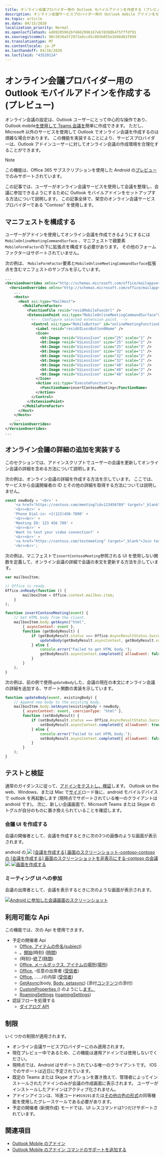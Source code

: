 ```yaml
---
title: オンライン会議プロバイダー用の Outlook モバイルアドインを作成する (プレビュー)
description: オンライン会議サービスプロバイダー用の Outlook mobile アドインをセットアップする方法について説明します。
ms.topic: article
ms.date: 04/15/2020
localization_priority: Normal
ms.openlocfilehash: ed89205962bf4662096167eb78388b475fffdf91
ms.sourcegitcommit: 90c5830a5f2973a9ccd5c803b055e1b98d83f099
ms.translationtype: MT
ms.contentlocale: ja-JP
ms.lasthandoff: 04/16/2020
ms.locfileid: "43529114"
---
```

# <a name="create-an-outlook-mobile-add-in-for-an-online-meeting-provider-preview"></a>オンライン会議プロバイダー用の Outlook モバイルアドインを作成する (プレビュー)

オンライン会議の設定は、Outlook ユーザーにとって中心的な操作であり、Outlook mobile[を使用して Teams 会議を](/microsoftteams/teams-add-in-for-outlook)簡単に作成できます。 ただし、Microsoft 以外のサービスを使用して Outlook でオンライン会議を作成するのは煩雑な場合があります。 この機能を実装することにより、サービスプロバイダーは、Outlook アドインユーザーに対してオンライン会議の作成環境を合理化することができます。

> [!NOTE]
> この機能は、Office 365 サブスクリプションを使用した Android の[プレビュー](../reference/objectmodel/preview-requirement-set/outlook-requirement-set-preview.md)でのみサポートされています。

この記事では、ユーザーがオンライン会議サービスを使用して会議を整理し、会議に参加できるようにするために Outlook モバイルアドインをセットアップする方法について説明します。 この記事全体で、架空のオンライン会議サービスプロバイダーである "Contoso" を使用します。

## <a name="configure-the-manifest"></a>マニフェストを構成する

ユーザーがアドインを使用してオンライン会議を作成できるようにするには`MobileOnlineMeetingCommandSurface` 、マニフェストで親要素`MobileFormFactor`の下に拡張点を構成する必要があります。 その他のフォームファクターはサポートされていません。

次の例は、 `MobileFormFactor`要素と`MobileOnlineMeetingCommandSurface`拡張点を含むマニフェストのサンプルを示しています。

```xml
...
<VersionOverrides xmlns="http://schemas.microsoft.com/office/mailappversionoverrides" xsi:type="VersionOverridesV1_0">
  <VersionOverrides xmlns="http://schemas.microsoft.com/office/mailappversionoverrides/1.1" xsi:type="VersionOverridesV1_1">
    ...
    <Hosts>
      <Host xsi:type="MailHost">
        <MobileFormFactor>
          <FunctionFile resid="residMobileFuncUrl" />
          <ExtensionPoint xsi:type="MobileOnlineMeetingCommandSurface">
            <!-- Configure selected extension point. -->
            <Control xsi:type="MobileButton" id="onlineMeetingFunctionButton">
              <Label resid="residUILessButton0Name" />
              <Icon>
                <bt:Image resid="UiLessIcon" size="25" scale="1" />
                <bt:Image resid="UiLessIcon" size="25" scale="2" />
                <bt:Image resid="UiLessIcon" size="25" scale="3" />
                <bt:Image resid="UiLessIcon" size="32" scale="1" />
                <bt:Image resid="UiLessIcon" size="32" scale="2" />
                <bt:Image resid="UiLessIcon" size="32" scale="2" />
                <bt:Image resid="UiLessIcon" size="48" scale="1" />
                <bt:Image resid="UiLessIcon" size="48" scale="2" />
                <bt:Image resid="UiLessIcon" size="48" scale="3" />
              </Icon>
              <Action xsi:type="ExecuteFunction">
                <FunctionName>insertContosoMeeting</FunctionName>
              </Action>
            </Control>
          </ExtensionPoint>
        </MobileFormFactor>
      </Host>
    </Hosts>
    ...
  </VersionOverrides>
</VersionOverrides>
...
```

## <a name="implement-adding-online-meeting-details"></a>オンライン会議の詳細の追加を実装する

このセクションでは、アドインスクリプトでユーザーの会議を更新してオンライン会議の詳細を含める方法について説明します。

次の例は、オンライン会議の詳細を作成する方法を示しています。 ここでは、サービスから会議開催者の ID とその他の詳細を取得する方法については説明しません。

```js
const newBody = '<br>' +
    '<a href="https://contoso.com/meeting?id=123456789" target="_blank">Join Contoso meeting</a>' +
    '<br><br>' +
    'Phone Dial-in: +1(123)456-7890' +
    '<br><br>' +
    'Meeting ID: 123 456 789' +
    '<br><br>' +
    'Want to test your video connection?' +
    '<br><br>' +
    '<a href="https://contoso.com/testmeeting" target="_blank">Join test meeting</a>' +
    '<br><br>';
```

次の例は、マニフェストで`insertContosoMeeting`参照される UI を使用しない関数を定義して、オンライン会議の詳細で会議の本文を更新する方法を示しています。

```js
var mailboxItem;

// Office is ready.
Office.onReady(function () {
        mailboxItem = Office.context.mailbox.item;
    }
);

function insertContosoMeeting(event) {
    // Get HTML body from the client.
    mailboxItem.body.getAsync("html",
        { asyncContext: event },
        function (getBodyResult) {
            if (getBodyResult.status === Office.AsyncResultStatus.Succeeded) {
                updateBody(getBodyResult.asyncContext, getBodyResult.value);
            } else {
                console.error("Failed to get HTML body.");
                getBodyResult.asyncContext.completed({ allowEvent: false });
            }
        }
    );
}
```

次の例は、前の例で使用`updateBody`した、会議の現在の本文にオンライン会議の詳細を追加する、サポート関数の実装を示しています。

```js
function updateBody(event, existingBody) {
    // Append new body to the existing body.
    mailboxItem.body.setAsync(existingBody + newBody,
        { asyncContext: event, coercionType: "html" },
        function (setBodyResult) {
            if (setBodyResult.status === Office.AsyncResultStatus.Succeeded) {
                setBodyResult.asyncContext.completed({ allowEvent: true });
            } else {
                console.error("Failed to set HTML body.");
                setBodyResult.asyncContext.completed({ allowEvent: false });
            }
        }
    );
}
```

## <a name="testing-and-validation"></a>テストと検証

通常のガイダンスに従って、[アドインをテストし、検証](testing-and-tips.md)します。 Outlook on the web、Windows、または Mac で[サイド](sideload-outlook-add-ins-for-testing.md)ロード後に、android モバイルデバイスで outlook を再起動します (現時点でサポートされている唯一のクライアントは android です)。 次に、新しい会議画面で、Microsoft Teams または Skype のトグルが自分のものに置き換えられていることを確認します。

### <a name="create-meeting-ui"></a>会議 UI を作成する

会議の開催者として、会議を作成するときに次の3つの画像のような画面が表示されます。

android の[ ![](../images/outlook-android-create-online-meeting-load.png)](../images/outlook-android-create-online-meeting-load-expanded.png#lightbox) [[会議を作成する] 画面のスクリーンショット-contoso-contoso の [会議を作成する] 画面のスクリーンショットを非表示にする-contoso の会議![](../images/outlook-android-create-online-meeting-off.png)](../images/outlook-android-create-online-meeting-off-expanded.png#lightbox) [ ![画面を作成する](../images/outlook-android-create-online-meeting-on.png)](../images/outlook-android-create-online-meeting-on-expanded.png#lightbox)

### <a name="join-meeting-ui"></a>ミーティング UI への参加

会議の出席者として、会議を表示するときに次のような画面が表示されます。

[![Android に参加した会議画面のスクリーンショット](../images/outlook-android-join-online-meeting-view-1.png)](../images/outlook-android-join-online-meeting-view-1-expanded.png#lightbox)

## <a name="available-apis"></a>利用可能な Api

この機能では、次の Api を使用できます。

- 予定の開催者 Api
  - [Office. アイテムの件名](/javascript/api/outlook/office.appointmentcompose?view=outlook-js-preview#subject)([subject](/javascript/api/outlook/office.subject?view=outlook-js-preview))
  - 。[開始](/javascript/api/outlook/office.appointmentcompose?view=outlook-js-preview#start)(時刻) ([時間](/javascript/api/outlook/office.time?view=outlook-js-preview))
  - (時刻)-[終了](/javascript/api/outlook/office.appointmentcompose?view=outlook-js-preview#end)([時間](/javascript/api/outlook/office.time?view=outlook-js-preview))
  - [Office. メールボックス. アイテムの場所](/javascript/api/outlook/office.appointmentcompose?view=outlook-js-preview#location)([場所](/javascript/api/outlook/office.location?view=outlook-js-preview))
  - [Office.](/javascript/api/outlook/office.appointmentcompose?view=outlook-js-preview#optionalattendees) -任意の出席者 ([受信者](/javascript/api/outlook/office.recipients?view=outlook-js-preview))
  - [Office.](/javascript/api/outlook/office.appointmentcompose?view=outlook-js-preview#requiredattendees) ....../の内容 ([受信者](/javascript/api/outlook/office.recipients?view=outlook-js-preview))
  - [GetAsync](/javascript/api/outlook/office.body?view=outlook-js-preview#getasync-coerciontype--options--callback-)(body, [Body, setasync](/javascript/api/outlook/office.body?view=outlook-js-preview#setasync-data--options--callback-)) (添付[コンテンツ](/javascript/api/outlook/office.appointmentcompose?view=outlook-js-preview#body)の添付)
  - [CustomProperties (](/javascript/api/outlook/office.customproperties?view=outlook-js-preview)) のようにし[ます。](/javascript/api/outlook/office.appointmentcompose?view=outlook-js-preview#loadcustompropertiesasync-callback--usercontext-)
  - [RoamingSettings](../reference/objectmodel/preview-requirement-set/office.context.md?view=outlook-js-preview#roamingsettings-roamingsettings) ([roamingSettings](/javascript/api/outlook/office.roamingsettings?view=outlook-js-preview))
- 認証フローを処理する
  - [ダイアログ API](../develop/dialog-api-in-office-add-ins.md)

## <a name="restrictions"></a>制限

いくつかの制限が適用されます。

- オンライン会議サービスプロバイダーにのみ適用されます。
- 現在プレビュー中であるため、この機能は運用アドインでは使用しないでください。
- 現時点では、Android はサポートされている唯一のクライアントです。 IOS でのサポートは近日に予定されています。
- 既定の Teams または Skype オプションを置き換えて、管理者によってインストールされたアドインのみが会議の作成画面に表示されます。 ユーザーがインストールしたアドインはアクティブ化されません。
- アドインアイコンは、16進コード`#919191`または[その他の色の形式](https://convertingcolors.com/hex-color-919191.html)の同等機能を使用したグレースケールである必要があります。
- 予定の開催者 (新規作成) モードでは、UI レスコマンドは1つだけサポートされています。

## <a name="see-also"></a>関連項目

- [Outlook Mobile のアドイン](outlook-mobile-addins.md)
- [Outlook Mobile のアドイン コマンドのサポートを追加する](add-mobile-support.md)
